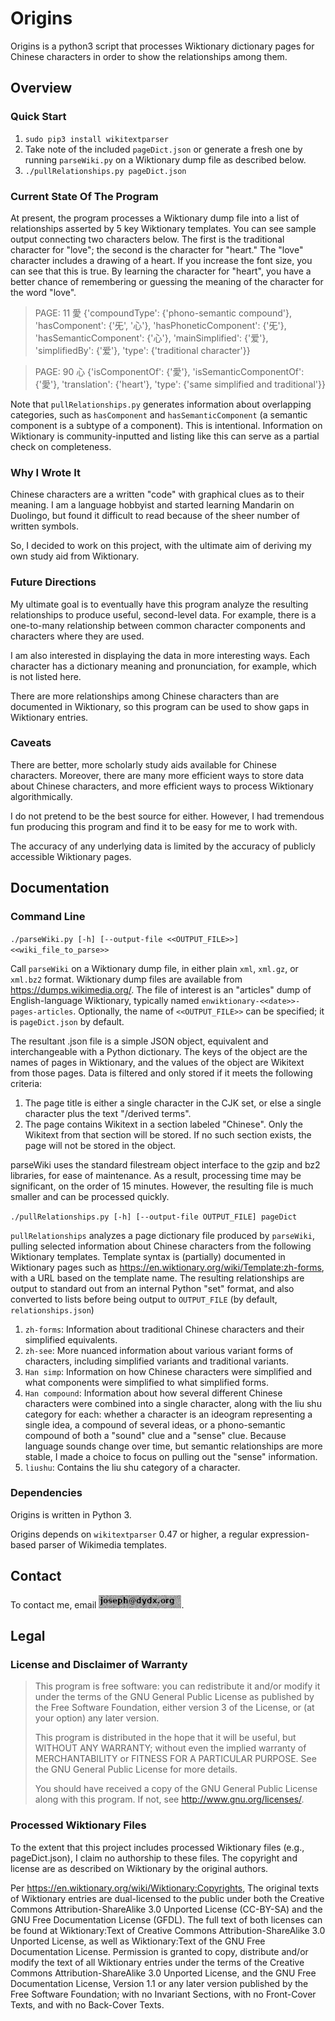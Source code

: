 # Origins

Origins is a python3 script that processes Wiktionary dictionary pages for Chinese characters in order to show the relationships among them.

## Overview
### Quick Start
1) `sudo pip3 install wikitextparser`
2) Take note of the included `pageDict.json` or generate a fresh one by running `parseWiki.py` on a Wiktionary dump
   file as described below.
3) `./pullRelationships.py pageDict.json`

### Current State Of The Program
At present, the program processes a Wiktionary dump file into a list of relationships asserted by 5 key Wiktionary templates.
You can see sample output connecting two characters below. The first is the traditional character for "love"; the 
second is the character for "heart." The "love" character includes a drawing of a heart. If you increase the font size,
you can see that this is true. By learning the character for "heart", you have a better chance of remembering or guessing
the meaning of the character for the word "love".

> PAGE:  11 		 愛
{'compoundType': {'phono-semantic compound'},
'hasComponent': {'旡', '心'},
'hasPhoneticComponent': {'旡'},
'hasSemanticComponent': {'心'},
'mainSimplified': {'爱'},
'simplifiedBy': {'爱'},
'type': {'traditional character'}}

> PAGE:  90 		 心
{'isComponentOf': {'愛'},
'isSemanticComponentOf': {'愛'},
'translation': {'heart'},
'type': {'same simplified and traditional'}}

Note that `pullRelationships.py` generates information about overlapping categories, such as `hasComponent` and `hasSemanticComponent` (a semantic component is a subtype of a component). This is intentional. Information on Wiktionary is community-inputted and listing like this can serve as a partial check on completeness.

### Why I Wrote It
Chinese characters are a written "code" with graphical clues as to their meaning. I am a language hobbyist and started
learning Mandarin on Duolingo, but found it difficult to read because of the sheer number of written symbols.

So, I decided to work on this project, with the ultimate aim of deriving my own study aid from Wiktionary.

### Future Directions
My ultimate goal is to eventually have this program analyze the resulting relationships to produce useful,
second-level data. For example, there is a one-to-many relationship between common character components and characters
where they are used.

I am also interested in displaying the data in more interesting ways. Each character has a dictionary meaning and pronunciation,
for example, which is not listed here.

There are more relationships among Chinese characters than are documented in Wiktionary, so this program can be used
to show gaps in Wiktionary entries.

### Caveats

There are better, more scholarly study aids available for Chinese characters. Moreover, there are many more efficient
ways to store data about Chinese characters, and more efficient ways to process Wiktionary algorithmically.

I do not pretend to be the best source for either. However, I had tremendous fun producing this program and find it
to be easy for me to work with.

The accuracy of any underlying data is limited by the accuracy of publicly accessible Wiktionary pages.

## Documentation
### Command Line
`./parseWiki.py [-h] [--output-file <<OUTPUT_FILE>>] <<wiki_file_to_parse>>`

Call `parseWiki` on a Wiktionary dump file, in either plain `xml`, `xml.gz`, or `xml.bz2` format. Wiktionary dump files are available from
https://dumps.wikimedia.org/. The file of interest is an "articles" dump of English-language Wiktionary, typically named 
`enwiktionary-<<date>>-pages-articles`. Optionally, the name of `<<OUTPUT_FILE>>` can be specified; it is `pageDict.json` by default.

The resultant .json file is a simple JSON object, equivalent and interchangeable with a Python dictionary.
The keys of the object are the names of pages in Wiktionary, and the values of the object are Wikitext from those pages.
Data is filtered and only stored if it meets the following criteria:
1) The page title is either a single character in the CJK set, or else a single character plus the text "/derived terms".
2) The page contains Wikitext in a section labeled "Chinese". Only the Wikitext from that section will be stored. If no such section exists,
the page will not be stored in the object.
   
parseWiki uses the standard filestream object interface to the gzip and bz2 libraries, for ease of maintenance.
As a result, processing time may be significant, on the order of 15 minutes. However, the resulting file is
much smaller and can be processed quickly.

`./pullRelationships.py [-h] [--output-file OUTPUT_FILE] pageDict`

`pullRelationships` analyzes a page dictionary file produced by `parseWiki`, pulling selected information about Chinese
characters from the following Wiktionary templates. Template syntax is (partially) documented in Wiktionary pages such as
https://en.wiktionary.org/wiki/Template:zh-forms, with a URL based on the template name. The resulting relationships are
output to standard out from an internal Python "set" format, and also converted to lists before being output to
`OUTPUT_FILE` (by default, `relationships.json`)

1) `zh-forms`: Information about traditional Chinese characters and their simplified equivalents.
2) `zh-see`: More nuanced information about various variant forms of characters, including simplified variants
   and traditional variants.
3) `Han simp`: Information on how Chinese characters were simplified and what components were simplified to
   what simplified forms.
4) `Han compound`: Information about how several different Chinese characters were combined into a single character,
   along with the liu shu category for each: whether a character is an ideogram representing a single idea, a
   compound of several ideas, or a phono-semantic compound of both a "sound" clue and a "sense" clue. Because
   language sounds change over time, but semantic relationships are more stable, I made a choice to focus on pulling out
   the "sense" information.
5) `liushu`: Contains the liu shu category of a character.

### Dependencies
Origins is written in Python 3.

Origins depends on `wikitextparser` 0.47 or higher, a regular expression-based parser of Wikimedia templates. 

## Contact
To contact me, email ![dydx.org domain name, username joseph](/emailnoise.png).

## Legal
### License and Disclaimer of Warranty
> This program is free software: you can redistribute it and/or modify
it under the terms of the GNU General Public License as published by
the Free Software Foundation, either version 3 of the License, or
(at your option) any later version. 
> 
> This program is distributed in the hope that it will be useful,
but WITHOUT ANY WARRANTY; without even the implied warranty of
MERCHANTABILITY or FITNESS FOR A PARTICULAR PURPOSE.  See the
GNU General Public License for more details. 
>
>You should have received a copy of the GNU General Public License
along with this program.  If not, see <http://www.gnu.org/licenses/>.
### Processed Wiktionary Files
To the extent that this project includes processed Wiktionary files (e.g., pageDict.json), I claim no authorship to
these files. The copyright and license are as described on Wiktionary by the original authors.

Per https://en.wiktionary.org/wiki/Wiktionary:Copyrights,
The original texts of Wiktionary entries are dual-licensed to the public under both the Creative Commons Attribution-ShareAlike 3.0
Unported License (CC-BY-SA) and the GNU Free Documentation License (GFDL). The full text of both licenses can be found at
Wiktionary:Text of Creative Commons Attribution-ShareAlike 3.0 Unported License, as well as Wiktionary:Text of the GNU Free Documentation License.
Permission is granted to copy, distribute and/or modify the text of all Wiktionary entries under the terms of the Creative Commons
Attribution-ShareAlike 3.0 Unported License, and the GNU Free Documentation License, Version 1.1 or any later version published by
the Free Software Foundation; with no Invariant Sections, with no Front-Cover Texts, and with no Back-Cover Texts.
